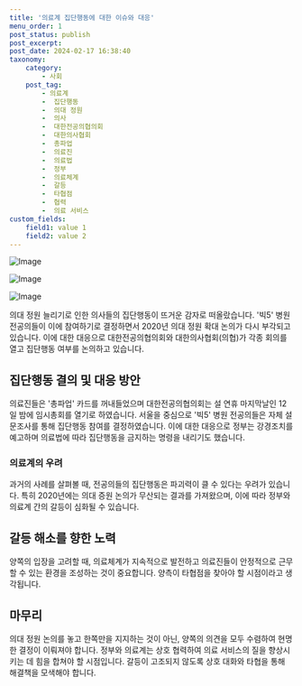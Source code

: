 ```yaml
---
title: '의료계 집단행동에 대한 이슈와 대응'
menu_order: 1
post_status: publish
post_excerpt: 
post_date: 2024-02-17 16:38:40
taxonomy:
    category:
        - 사회
    post_tag:
        - 의료계
        -  집단행동
        -  의대 정원
        -  의사
        -  대한전공의협의회
        -  대한의사협회
        -  총파업
        -  의료진
        -  의료법
        -  정부
        -  의료체계
        -  갈등
        -  타협점
        -  협력
        -  의료 서비스
custom_fields:
    field1: value 1
    field2: value 2
---
```


![Image](https://imgnews.pstatic.net/image/028/2024/02/11/0002676502_001_20240211192319827.jpg?type=w647)

![Image](https://imgnews.pstatic.net/image/028/2024/02/11/0002676502_002_20240211192319855.jpg?type=w647)

![Image](https://imgnews.pstatic.net/image/028/2024/02/11/0002676502_003_20240211192319877.jpg?type=w647)

의대 정원 늘리기로 인한 의사들의 집단행동이 뜨거운 감자로 떠올랐습니다. '빅5' 병원 전공의들이 이에 참여하기로 결정하면서 2020년 의대 정원 확대 논의가 다시 부각되고 있습니다. 이에 대한 대응으로 대한전공의협의회와 대한의사협회(의협)가 각종 회의를 열고 집단행동 여부를 논의하고 있습니다.
## 집단행동 결의 및 대응 방안
의료진들은 '총파업' 카드를 꺼내들었으며 대한전공의협의회는 설 연휴 마지막날인 12일 밤에 임시총회를 열기로 하였습니다. 서울을 중심으로 '빅5' 병원 전공의들은 자체 설문조사를 통해 집단행동 참여를 결정하였습니다. 이에 대한 대응으로 정부는 강경조치를 예고하며 의료법에 따라 집단행동을 금지하는 명령을 내리기도 했습니다.
### 의료계의 우려
과거의 사례를 살펴볼 때, 전공의들의 집단행동은 파괴력이 클 수 있다는 우려가 있습니다. 특히 2020년에는 의대 증원 논의가 무산되는 결과를 가져왔으며, 이에 따라 정부와 의료계 간의 갈등이 심화될 수 있습니다.
## 갈등 해소를 향한 노력
양쪽의 입장을 고려할 때, 의료체계가 지속적으로 발전하고 의료진들이 안정적으로 근무할 수 있는 환경을 조성하는 것이 중요합니다. 양측이 타협점을 찾아야 할 시점이라고 생각됩니다.
## 마무리
의대 정원 논의를 놓고 한쪽만을 지지하는 것이 아닌, 양쪽의 의견을 모두 수렴하여 현명한 결정이 이뤄져야 합니다. 정부와 의료계는 상호 협력하여 의료 서비스의 질을 향상시키는 데 힘을 합쳐야 할 시점입니다. 갈등이 고조되지 않도록 상호 대화와 타협을 통해 해결책을 모색해야 합니다.
